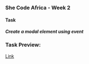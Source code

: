 ### She Code Africa - Week 2

#### Task
##### Create a modal element using event

### Task Preview:
[Link](https://mercyikpe.github.io/sca-week-2-vue-fullname/)



